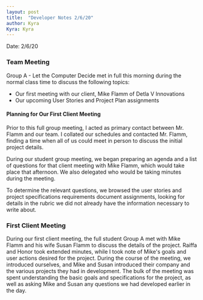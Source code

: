 ```yaml
---
layout: post
title:  "Developer Notes 2/6/20"
author: Kyra
Kyra: Kyra
---
```


Date: 2/6/20

### Team Meeting

Group A - Let the Computer Decide met in full this morning during the normal class time to discuss the following topics:
* Our first meeting with our client, Mike Flamm of Detla V Innovations
* Our upcoming User Stories and Project Plan assignments

#### Planning for Our First Client Meeting

Prior to this full group meeting, I acted as primary contact between Mr. Flamm and our team. I collated our schedules and contacted Mr. Flamm, finding a time when all of us could meet in person to discuss the initial project details.

During our student group meeting, we began preparing an agenda and a list of questions for that client meeting with Mike Flamm, which would take place that afternoon. We also delegated who would be taking minutes during the meeting.

To determine the relevant questions, we browsed the user stories and project specifications requirements document assignments, looking for details in the rubric we did not already have the information necessary to write about.


### First Client Meeting

During our first client meeting, the full student Group A met with Mike Flamm and his wife Susan Flamm to discuss the details of the project. Raiffa and Honor took extended minutes, while I took note of Mike's goals and user actions desired for the project. During the course of the meeting, we introduced ourselves, and Mike and Susan introduced their company and the various projects they had in development. The bulk of the meeting was spent understanding the basic goals and specifications for the project, as well as asking Mike and Susan any questions we had developed earlier in the day.
